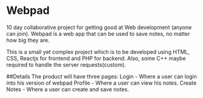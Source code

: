 # Webpad
10 day collaborative project for getting good at Web development (anyone can join). Webpad is a web app that can be used to save notes, no matter how big they are. 

This is a small yet complex project which is to be developed using HTML, CSS, Reactjs for frontend and PHP for backend. Also, some C++ maybe required to handle the server requests(custom).

##Details
The product will have three pages:
Login -  Where a user can login into his version  of webpad
Profile - Where a user can view his notes.
Create Notes - Where a user can create and save notes.


